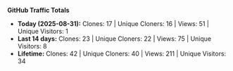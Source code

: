 
**GitHub Traffic Totals**

- **Today (2025-08-31):** Clones: 17 | Unique Cloners: 16 | Views: 51 | Unique Visitors: 1
- **Last 14 days:** Clones: 23 | Unique Cloners: 22 | Views: 75 | Unique Visitors: 8
- **Lifetime:** Clones: 42 | Unique Cloners: 40 | Views: 211 | Unique Visitors: 34
